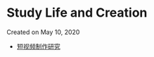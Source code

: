# Study Life and Creation

Created on May 10, 2020

* [短视频制作研究](C:\Users\wt666\code\LazzaroneS\ShortVideos.md)